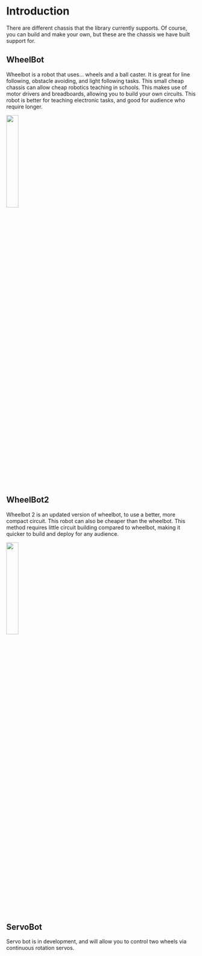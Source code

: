 # Introduction

There are different chassis that the library currently supports. Of course, you can build and make your own, but these are the chassis we have built support for.

## WheelBot
Wheelbot is a robot that uses... wheels and a ball caster. It is  great for line following, obstacle avoiding, and light following tasks. This small cheap chassis can allow cheap robotics teaching in schools. This makes use of motor drivers and breadboards, allowing you to build your own circuits. This robot is better for teaching electronic tasks, and good for audience who require longer.

<img src="https://raw.githubusercontent.com/shepai/OpenEduBot/main/Assets/wheelBot.jpg" width="25%" >

## WheelBot2
Wheelbot 2 is an updated version of wheelbot, to use a better, more compact circuit. This robot can also be cheaper than the wheelbot. This method requires little circuit building compared to wheelbot, making it quicker to build and deploy for any audience.

<img src="https://raw.githubusercontent.com/shepai/OpenEduBot/main/Assets/291091183_407439234666715_8003499927750599944_n.jpg" width="25%" >

## ServoBot
Servo bot is in development, and will allow you to control two wheels via continuous rotation servos. 
